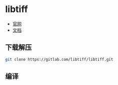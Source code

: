 # libtiff

- [官网](https://libtiff.gitlab.io/libtiff/)
- [文档](https://libtiff.gitlab.io/libtiff/)

## 下载解压

```bash
git clone https://gitlab.com/libtiff/libtiff.git
```

## 编译

